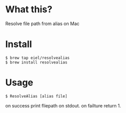 # What this?

Resolve file path from alias on Mac

# Install

```
$ brew tap eiel/resolvealias
$ brew install resolvealias
```

# Usage

```
$ ResolveAlias [alias file]
```

on success print fliepath on stdout.
on failture return 1.

